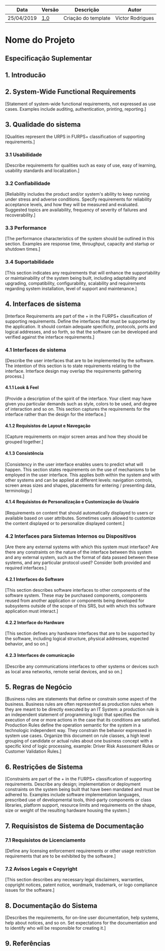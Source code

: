 
| Data | Versão  | Descrição | Autor |
| ---| --- | --- | --- |
| 25/04/2019 | [1.0](https://github.com/requisitos-2019-1/Ribon/commit/2363ce5bb1ee0faa1dcc2f3cf1a2bf35fdecd37e) | Criação do template | Victor Rodrigues |

# Nome do Projeto

## Especificação Suplementar
## 1. Introducão
## 2. System-Wide Functional Requirements
 [Statement of system-wide functional requirements, not expressed as use cases. Examples include auditing, authentication, printing, reporting.]
## 3. Qualidade do sistema
 [Qualities represent the URPS in FURPS+ classification of supporting requirements.]

### 3.1 Usabilidade
[Describe requirements for qualities such as easy of use, easy of learning, usability standards and localization.]

### 3.2 Confiabilidade
 [Reliability includes the product and/or system's ability to keep running under stress and adverse conditions. Specify requirements for reliability acceptance levels, and how they will be measured and evaluated. Suggested topics are availability, frequency of severity of failures and recoverability.]
### 3.3 Performance
[The performance characteristics of the system should be outlined in this section. Examples are response time, throughput, capacity and startup or shutdown times.]
### 3.4 Suportabilidade
[This section indicates any requirements that will enhance the supportability or maintainability of the system being built, including adaptability and upgrading, compatibility, configurability, scalability and requirements regarding system installation, level of support and maintenance.]

## 4. Interfaces de sistema
[Interface Requirements are part of the + in the FURPS+ classification of supporting requirements. Define the interfaces that must be supported by the application. It should contain adequate specificity, protocols, ports and logical addresses, and so forth, so that the software can be developed and verified against the interface requirements.]
### 4.1 Interfaces de sistema
[Describe the user interfaces that are to be implemented by the software. The intention of this section is to state requirements relating to the interface. Interface design may overlap the requirements gathering process.]
#### 4.1.1 Look & Feel 
[Provide a description of the spirit of the interface. Your client may have given you particular demands such as style, colors to be used, and degree of interaction and so on. This section captures the requirements for the interface rather than the design for the interface.]
#### 4.1.2 Requisistos de Layout e Navegação
[Capture requirements on major screen areas and how they should be grouped together.]
#### 4.1.3 Consistência
[Consistency in the user interface enables users to predict what will happen. This section states requirements on the use of mechanisms to be employed in the user interface. This applies both within the system and with other systems and can be applied at different levels: navigation controls, screen areas sizes and shapes, placements for entering / presenting data, terminology.]
#### 4.1.4 Requisistos de Personalização e Customização do Usuário
[Requirements on content that should automatically displayed to users or available based on user attributes. Sometimes users allowed to customize the content displayed or to personalize displayed content.]
### 4.2 Interfaces para Sistemas Internos ou Dispositivos
[Are there any external systems with which this system must interface? Are there any constraints on the nature of the interface between this system and any external system, such as the format of data passed between these systems, and any particular protocol used? Consider both provided and required interfaces.] 
#### 4.2.1 Interfaces do Software
[This section describes software interfaces to other components of the software system. These may be purchased components, components reused from another application or components being developed for subsystems outside of the scope of this SRS, but with which this software application must interact.]
#### 4.2.2 Interface do Hardware
[This section defines any hardware interfaces that are to be supported by the software, including logical structure, physical addresses, expected behavior, and so on.]
#### 4.2.3 Interfaces de comunicação
[Describe any communications interfaces to other systems or devices such as local area networks, remote serial devices, and so on.]
## 5. Regras de Negócio
[Business rules are statements that define or constrain some aspect of the business. Business rules are often represented as production rules when they are meant to be directly executed by an IT System: a production rule is an independent statement of programming logic that specifies the execution of one or more actions in the case that its conditions are satisfied. Production Rules define the operation semantic for the system in a technologic independent way. They constrain the behavior expressed in system use cases.
Organize this document on rule classes, a high level grouping of candidate or actual rules about one business concept with a specific kind of logic processing, example: Driver Risk Assessment Rules or Customer Validation Rules.]
## 6. Restrições de Sistema
[Constraints are part of the + in the FURPS+ classification of supporting requirements. Describe any design; implementation or deployment constraints on the system being built that have been mandated and must be adhered to. Examples include software implementation languages, prescribed use of developmental tools, third-party components or class libraries, platform support, resource limits and requirements on the shape, size or weight of the resulting hardware housing the system.]
## 7. Requisistos de Sistema de Documentação
### 7.1 Requisistos de Licenciamento
[Define any licensing enforcement requirements or other usage restriction requirements that are to be exhibited by the software.]
### 7.2 Avisos Legais e Copyright
[This section describes any necessary legal disclaimers, warranties, copyright notices, patent notice, wordmark, trademark, or logo compliance issues for the software.]
## 8. Documentação do Sistema
[Describes the requirements, for on-line user documentation, help systems, help about notices, and so on. Set expectations for the documentation and to identify who will be responsible for creating it.]

## 9. Referências


